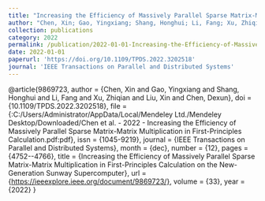 ```yaml
---
title: "Increasing the Efficiency of Massively Parallel Sparse Matrix-Matrix Multiplication in First-Principles Calculation on the New-Generation Sunway Supercomputer"
author: "Chen, Xin; Gao, Yingxiang; Shang, Honghui; Li, Fang; Xu, Zhiqian; Liu, Xin; Chen, Dexun"
collection: publications
category: 2022
permalink: /publication/2022-01-01-Increasing-the-Efficiency-of-Massively-Parallel-Sparse-Matrix-Matrix-Multiplication-in-First-Principles-Calculation-on-the-New-Generation-Sunway-Supercomputer
date: 2022-01-01
paperurl: 'https://doi.org/10.1109/TPDS.2022.3202518'
journal: 'IEEE Transactions on Parallel and Distributed Systems'
---
```

@article{9869723,
 author = {Chen, Xin and Gao, Yingxiang and Shang, Honghui and Li, Fang and Xu, Zhiqian and Liu, Xin and Chen, Dexun},
 doi = {10.1109/TPDS.2022.3202518},
 file = {:C\:/Users/Administrator/AppData/Local/Mendeley Ltd./Mendeley Desktop/Downloaded/Chen et al. - 2022 - Increasing the Efficiency of Massively Parallel Sparse Matrix-Matrix Multiplication in First-Principles Calculation.pdf:pdf},
 issn = {1045-9219},
 journal = {IEEE Transactions on Parallel and Distributed Systems},
 month = {dec},
 number = {12},
 pages = {4752--4766},
 title = {Increasing the Efficiency of Massively Parallel Sparse Matrix-Matrix Multiplication in First-Principles Calculation on the New-Generation Sunway Supercomputer},
 url = {https://ieeexplore.ieee.org/document/9869723/},
 volume = {33},
 year = {2022}
}
